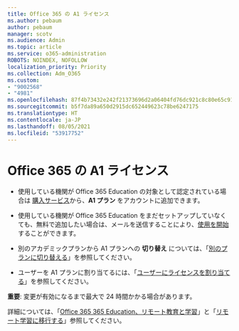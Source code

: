 ```yaml
---
title: Office 365 の A1 ライセンス
ms.author: pebaum
author: pebaum
manager: scotv
ms.audience: Admin
ms.topic: article
ms.service: o365-administration
ROBOTS: NOINDEX, NOFOLLOW
localization_priority: Priority
ms.collection: Adm_O365
ms.custom:
- "9002568"
- "4981"
ms.openlocfilehash: 87f4b73432e242f21373696d2a06404fd76dc921c8c80e65c91e230cf0212ccc
ms.sourcegitcommit: b5f7da89a650d2915dc652449623c78be6247175
ms.translationtype: HT
ms.contentlocale: ja-JP
ms.lasthandoff: 08/05/2021
ms.locfileid: "53917752"
---
```

# <a name="a1-license-for-office-365"></a>Office 365 の A1 ライセンス

- 使用している機関が Office 365 Education の対象として認定されている場合は [購入サービス](https://docs.microsoft.com/microsoft-365/commerce/buy-another-subscription#buy-another-subscription)から、**A1 プラン** をアカウントに追加できます。

- 使用している機関が Office 365 Education をまだセットアップしていなくても、無料で追加したい場合は、メールを送信することにより、[使用を開始](https://www.microsoft.com/education/products/office)することができます。

- 別のアカデミックプランから A1 プランへの **切り替え** については、「[別のプランに切り替える](https://docs.microsoft.com/microsoft-365/commerce/subscriptions/switch-plans-manually)」を参照してください。

- ユーザーを A1 プランに割り当てるには、「[ユーザーにライセンスを割り当てる](https://docs.microsoft.com/microsoft-365/admin/manage/assign-licenses-to-users)」を参照してください。

**重要**: 変更が有効になるまで最大で 24 時間かかる場合があります。

詳細については、「[Office 365 365 Education、リモート教育と学習](https://support.office.com/article/remote-teaching-and-learning-in-office-365-education-f651ccae-7b65-478b-8366-51bb884025c4)」と「[リモート学習に移行する](https://www.microsoft.com/education/remote-learning)」参照してください。
